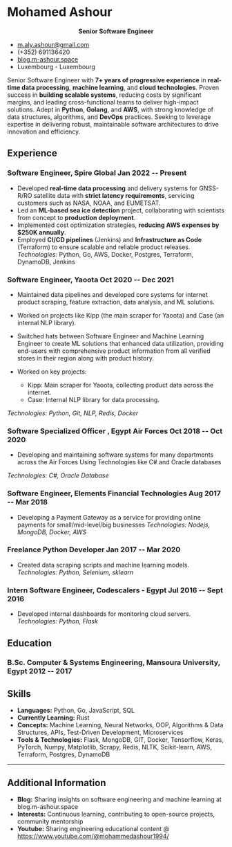 <!-- The (first) h1 will be used as the <title> of the HTML page -->
# Mohamed Ashour
<p align="center"><strong>Senior Software Engineer</strong></p>


<!-- The unordered list immediately after the h1 will be formatted on a single
line. It is intended to be used for contact details -->
- <m.aly.ashour@gmail.com>
- (+352) 691136420
- [blog.m-ashour.space](http://blog.m-ashour.space)
- Luxembourg - Luxembourg

<!-- The paragraph after the h1 and ul and before the first h2 is optional. It
is intended to be used for a short summary. -->
Senior Software Engineer with **7+ years of progressive experience** in **real-time data processing**, **machine learning**, and **cloud technologies**. Proven success in **building scalable systems**, reducing costs by significant margins, and leading cross-functional teams to deliver high-impact solutions. Adept in **Python**, **Golang**, and **AWS**, with strong knowledge of data structures, algorithms, and **DevOps** practices. Seeking to leverage expertise in delivering robust, maintainable software architectures to drive innovation and efficiency.


## Experience

<!-- You have to wrap the "left" and "right" half of these headings in spans by
hand -->
### <span>Software Engineer, Spire Global</span> <span>Jan 2022 -- Present</span>

- Developed **real-time data processing** and delivery systems for GNSS-R/RO satellite data with **strict latency requirements**, servicing customers such as NASA, NOAA, and EUMETSAT.  
- Led an **ML-based sea ice detection** project, collaborating with scientists from concept to **production deployment**.  
- Implemented cost optimization strategies, **reducing AWS expenses by $250K annually**.  
- Employed **CI/CD pipelines** (Jenkins) and **Infrastructure as Code** (Terraform) to ensure scalable and reliable product releases.  
*Technologies:* Python, Go, AWS, Docker, Postgres, Terraform, DynamoDB, Jenkins

### <span>Software Engineer, Yaoota</span> <span>Oct 2020 -- Dec 2021</span>

- Maintained data pipelines and developed core systems for internet product scraping, feature extraction, data analysis, and ML solutions.
- Worked on projects like Kipp (the main scraper for Yaoota) and Case (an internal NLP library).  
- Switched hats between Software Engineer and Machine Learning Engineer to create ML solutions that enhanced data utilization, providing end-users with comprehensive product information from all verified stores in their region along with product history.

- Worked on key projects:
  - Kipp: Main scraper for Yaoota, collecting product data across the internet.
  - Case: Internal NLP library for data processing.

*Technologies: Python, Git, NLP, Redis, Docker*

### <span>Software Specialized Officer , Egypt Air Forces</span> <span>Oct 2018 -- Oct 2020</span>

- Developing and maintaining software systems for many departments across the Air Forces Using Technologies like C# and Oracle databases 

*Technologies: C#, Oracle Database*


### <span>Software Engineer, Elements Financial Technologies </span> <span>Aug 2017 -- Mar 2018</span>
- Developing a Payment Gateway as a service for providing online payments for small/mid-level/big businesses
*Technologies: Nodejs, MongoDB, Docker, AWS*



### <span>Freelance Python Developer</span> <span>Jan 2017 -- Mar 2020</span>
- Created data scraping scripts and machine learning models.  
*Technologies: Python, Selenium, sklearn*

### <span>Intern Software Engineer, Codescalers - Egypt</span> <span>Jul 2016 -- Sept 2016</span>

- Developed internal dashboards for monitoring cloud servers.  
*Technologies: Python, Flask*

## Education

### <span>B.Sc. Computer & Systems Engineering, Mansoura University, Egypt</span> <span>2012 -- 2017</span>

## Skills

- **Languages:** Python, Go, JavaScript, SQL
- **Currently Learning:** Rust
- **Concepts:** Machine Learning, Neural Networks, OOP, Algorithms & Data Structures, APIs, Test-Driven Development, Microservices
- **Tools & Technologies:** Flask, MongoDB, GIT, Docker, Tensorflow, Keras, PyTorch, Numpy, Matplotlib, Scrapy, Redis, NLTK, Scikit-learn, AWS, Terraform, Postgres, DynamoDB

---
## Additional Information
- **Blog:** Sharing insights on software engineering and machine learning at blog.m-ashour.space
- **Interests:** Continuous learning, contributing to open-source projects, community mentorship
- **Youtube:** Sharing engineering educational content  @ https://www.youtube.com/@mohammedashour1994/